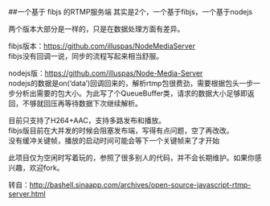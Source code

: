 ##一个基于 fibjs 的RTMP服务端
其实是2个，一个基于fibjs，一个基于nodejs      

两个版本大部分是一样的，只是在数据处理方面有差异。

fibjs版本：https://github.com/illuspas/NodeMediaServer     
fibjs没有回调一说，同步的流程写起来相当舒服。

nodejs版：https://github.com/illuspas/Node-Media-Server     
nodejs的数据是on(‘data’)回调回来的，解析rtmp包很费劲，需要根据包头一步一步分析出需要的包大小。为此写了个QueueBuffer类，请求的数据大小足够即返回，不够就回压再等待数据下次继续解析。

目前只支持了H264+AAC，支持多路发布和播放。     
fibjs版目前在大并发的时候会阻塞发布端，写得有点问题，空了再改改。      
没有缓冲关键帧，播放的启动时间可能会等下一个关键帧来了才开始

此项目仅为空闲时写着玩的，参照了很多别人的代码，并不会长期维护。如果你感兴趣，欢迎fork。

转自：http://bashell.sinaapp.com/archives/open-source-javascript-rtmp-server.html
